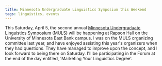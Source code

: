 ```yaml
---
title: Minnesota Undergraduate Linguistics Symposium this Weekend
tags: linguistics, events
---
```


This Saturday, April 5, the second annual [Minnesota Undergraduate Linguistics Symposium](http://linguistics.mn) (MULS) will be happening at Rapson Hall on the University of Minnesota East Bank campus. I was on the MULS organizing committee last year, and have enjoyed assisting this year's organizers when they had questions. They have managed to improve upon the concept, and I look forward to being there on Saturday. I'll be participating in the Forum at the end of the day entitled, 'Marketing Your Linguistics Degree'.
